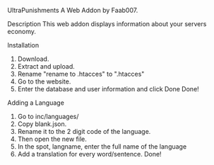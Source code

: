 UltraPunishments
A Web Addon by Faab007.

Description
This web addon displays information about your servers economy.

Installation
1. Download.
2. Extract and upload.
3. Rename "rename to .htacces" to ".htacces"
4. Go to the website.
5. Enter the database and user information and click Done
Done!

Adding a Language
1. Go to inc/languages/
2. Copy blank.json.
3. Rename it to the 2 digit code of the language.
4. Then open the new file.
5. In the spot, langname, enter the full name of the language
6. Add a translation for every word/sentence.
Done!
